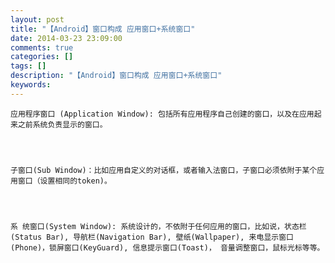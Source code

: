 ```yaml
---
layout: post
title: "【Android】窗口构成 应用窗口+系统窗口"
date: 2014-03-23 23:09:00 
comments: true
categories: []
tags: []
description: "【Android】窗口构成 应用窗口+系统窗口"
keywords: 
---
```



 
  
   
    
    
   
  
 
 
  
   
   
  
 
 
  
   
   
  
 
 
 
 
  
   
    应用程序窗口 (Application Window): 包括所有应用程序自己创建的窗口，以及在应用起来之前系统负责显示的窗口。
   
  
  
   
    子窗口(Sub Window)：比如应用自定义的对话框，或者输入法窗口，子窗口必须依附于某个应用窗口（设置相同的token)。
   
  
  
   
    系 统窗口(System Window): 系统设计的，不依附于任何应用的窗口，比如说，状态栏(Status Bar), 导航栏(Navigation Bar), 壁纸(Wallpaper), 来电显示窗口(Phone)，锁屏窗口(KeyGuard), 信息提示窗口(Toast)， 音量调整窗口，鼠标光标等等。
   
  
 
 
  
  
 
 
 
 
  
   
   
  
 
 
  
  
 


